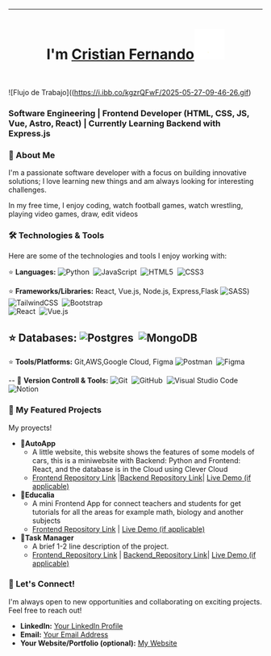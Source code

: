 

<hr>
<h1 align="center">I'm <a href="https://github.com/Aryagm">Cristian Fernando<a><img src="https://github.com/Kathryn-Jie/Kathryn-Jie/blob/main/wave.gif" width="60px"/></h1>
<Br>


![Flujo de Trabajo]((https://i.ibb.co/kgzrQFwF/2025-05-27-09-46-26.gif)


### Software Engineering | Frontend Developer (HTML, CSS, JS, Vue, Astro, React) | Currently Learning Backend with Express.js



### 🚀 About Me

I'm a passionate software developer with a focus on building innovative solutions; I love learning new things and am always looking for interesting challenges.

In my free time, I enjoy coding, watch football games, watch wrestling, playing video games, draw, edit videos



### 🛠️ Technologies & Tools

Here are some of the technologies and tools I enjoy working with:

⭐️ **Languages:** ![Python](https://img.shields.io/badge/python-3670A0?style=for-the-badge&logo=python&logoColor=ffdd54)&nbsp;
                  ![JavaScript](https://img.shields.io/badge/javascript-%23323330.svg?style=for-the-badge&logo=javascript&logoColor=%23F7DF1E)&nbsp;
                  ![HTML5](https://img.shields.io/badge/html5-%23E34F26.svg?style=for-the-badge&logo=html5&logoColor=white)&nbsp;
                  ![CSS3](https://img.shields.io/badge/css3-%231572B6.svg?style=for-the-badge&logo=css3&logoColor=white)&nbsp;
                  

⭐️ **Frameworks/Libraries:** React, Vue.js, Node.js, Express,Flask
                             ![SASS](https://img.shields.io/badge/SASS-hotpink.svg?style=for-the-badge&logo=SASS&logoColor=white))&nbsp;
                             ![TailwindCSS](https://img.shields.io/badge/tailwindcss-%2338B2AC.svg?style=for-the-badge&logo=tailwind-css&logoColor=white)&nbsp;
                             ![Bootstrap](https://img.shields.io/badge/bootstrap-%23563D7C.svg?style=for-the-badge&logo=bootstrap&logoColor=white)&nbsp;  
                             ![React](https://img.shields.io/badge/react-%2320232a.svg?style=for-the-badge&logo=react&logoColor=%2361DAFB)&nbsp;
                             ![Vue.js](https://img.shields.io/badge/vuejs-%2335495e.svg?style=for-the-badge&logo=vuedotjs&logoColor=%234FC08D)&nbsp;

                             
                             
                             
                            
                             
                            

⭐️ **Databases:** ![Postgres](https://img.shields.io/badge/postgres-%23316192.svg?style=for-the-badge&logo=postgresql&logoColor=white)&nbsp;
                   ![MongoDB](https://img.shields.io/badge/MongoDB-%234ea94b.svg?style=for-the-badge&logo=mongodb&logoColor=white)&nbsp;
--
⭐️ **Tools/Platforms:** Git,AWS,Google Cloud, Figma
                         ![Postman](https://img.shields.io/badge/Postman-FF6C37?style=for-the-badge&logo=postman&logoColor=white)&nbsp;
                         ![Figma](https://img.shields.io/badge/figma-%23F24E1E.svg?style=for-the-badge&logo=figma&logoColor=white)&nbsp;
                         
--
🧰 **Version Controll & Tools:**  ![Git](https://img.shields.io/badge/git-%23F05033.svg?style=for-the-badge&logo=git&logoColor=white)&nbsp;
                                  ![GitHub](https://img.shields.io/badge/github-%23121011.svg?style=for-the-badge&logo=github&logoColor=white)&nbsp;
                                  ![Visual Studio Code](https://img.shields.io/badge/Visual%20Studio%20Code-0078d7.svg?style=for-the-badge&logo=visual-studio-code&logoColor=white)&nbsp;
                                  ![Notion](https://img.shields.io/badge/Notion-%23000000.svg?style=for-the-badge&logo=notion&logoColor=white)&nbsp;




### 📂 My Featured Projects

My proyects!

* **📂AutoApp**
    * A little website, this website shows the features of some models of cars, this is a miniwebsite with Backend: Python and Frontend: React, and the database is in the Cloud using Clever Cloud
    * [Frontend Repository Link](https://github.com/Cristian259630/AutoApp-Frontend) |[Backend Repository Link](https://github.com/Cristian259630/AutoApp-Backend)| [Live Demo (if applicable)](https://api-cars-bycris.netlify.app)
* **📂Educalia**
    * A mini Frontend App for connect teachers and students for get tutorials for all the areas for example math, biology and another subjects
    * [Frontend Repository Link](https://github.com/Cristian259630/Educalia) | [Live Demo (if applicable)](https://educalia.netlify.app)
* **📂Task Manager**
    * A brief 1-2 line description of the project.
    * [Frontend_Repository Link](https://github.com/Cristian259630/ListTrackerFrontend) | [Backend_Repository Link](https://github.com/Cristian259630/ListTrackerBackend)| [Live Demo (if applicable)](https://gestor-tareasbycristian.netlify.app)



### 💬 Let's Connect!

I'm always open to new opportunities and collaborating on exciting projects. Feel free to reach out!

* **LinkedIn:** [Your LinkedIn Profile](URL_TO_LINKEDIN)
* **Email:** [Your Email Address](ctellez18@alumnos.uaq.mx)
* **Your Website/Portfolio (optional):** [My Website](https://portafolio-web-cris-dev.vercel.app)
